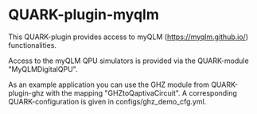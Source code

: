 # QUARK-plugin-myqlm

This QUARK-plugin provides access to myQLM (https://myqlm.github.io/) functionalities.

Access to the myQLM QPU simulators is provided via the QUARK-module "MyQLMDigitalQPU".

As an example application you can use the GHZ module from QUARK-plugin-ghz with the mapping "GHZtoQaptivaCircuit". A corresponding QUARK-configuration is given in configs/ghz_demo_cfg.yml.
